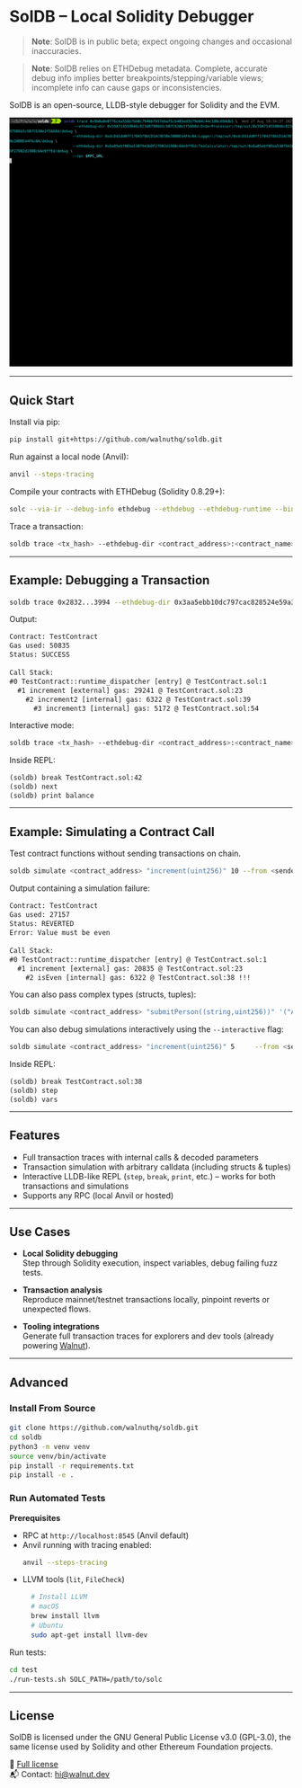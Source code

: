 # SolDB – Local Solidity Debugger

> **Note**: SolDB is in public beta; expect ongoing changes and occasional inaccuracies.  

> **Note**: SolDB relies on ETHDebug metadata. Complete, accurate debug info implies better breakpoints/stepping/variable views; incomplete info can cause gaps or inconsistencies.

SolDB is an open-source, LLDB-style debugger for Solidity and the EVM.

![example](example.gif)

---

## Quick Start

Install via pip:
```bash
pip install git+https://github.com/walnuthq/soldb.git
```

Run against a local node (Anvil):
```bash
anvil --steps-tracing
```

Compile your contracts with ETHDebug (Solidity 0.8.29+):
```bash
solc --via-ir --debug-info ethdebug --ethdebug --ethdebug-runtime --bin --abi --overwrite -o out examples/Counter.sol
```

Trace a transaction:
```bash
soldb trace <tx_hash> --ethdebug-dir <contract_address>:<contract_name>:./out --rpc http://localhost:8545
```

---

## Example: Debugging a Transaction

```bash
soldb trace 0x2832...3994 --ethdebug-dir 0x3aa5ebb10dc797cac828524e59a333d0a371443c:TestContract:./out --rpc http://localhost:8545
```

Output:
```
Contract: TestContract
Gas used: 50835
Status: SUCCESS

Call Stack:
#0 TestContract::runtime_dispatcher [entry] @ TestContract.sol:1
  #1 increment [external] gas: 29241 @ TestContract.sol:23
    #2 increment2 [internal] gas: 6322 @ TestContract.sol:39
      #3 increment3 [internal] gas: 5172 @ TestContract.sol:54
```

Interactive mode:
```bash
soldb trace <tx_hash> --ethdebug-dir <contract_address>:<contract_name>:./out --rpc http://localhost:8545 --interactive
```

Inside REPL:
```
(soldb) break TestContract.sol:42
(soldb) next
(soldb) print balance
```

---

## Example: Simulating a Contract Call

Test contract functions without sending transactions on chain.

```bash
soldb simulate <contract_address> "increment(uint256)" 10 --from <sender_address> --ethdebug-dir <contract_address>:<contract_name>:./out --rpc http://localhost:8545
```

Output containing a simulation failure:
```
Contract: TestContract
Gas used: 27157
Status: REVERTED
Error: Value must be even

Call Stack:
#0 TestContract::runtime_dispatcher [entry] @ TestContract.sol:1
  #1 increment [external] gas: 20835 @ TestContract.sol:23 
    #2 isEven [internal] gas: 6322 @ TestContract.sol:38 !!!
```

You can also pass complex types (structs, tuples):
```bash
soldb simulate <contract_address> "submitPerson((string,uint256))" '("Alice", 30)'     --from <sender_address>     --ethdebug-dir <contract_address>:<contract_name>:./out     --rpc http://localhost:8545
```

You can also debug simulations interactively using the `--interactive` flag:

```bash
soldb simulate <contract_address> "increment(uint256)" 5     --from <sender_address>     --ethdebug-dir <contract_address>:<contract_name>:./out     --rpc http://localhost:8545     --interactive
```

Inside REPL:
```
(soldb) break TestContract.sol:38
(soldb) step
(soldb) vars
```

---

## Features

- Full transaction traces with internal calls & decoded parameters
- Transaction simulation with arbitrary calldata (including structs & tuples)
- Interactive LLDB-like REPL (`step`, `break`, `print`, etc.) – works for both transactions and simulations
- Supports any RPC (local Anvil or hosted)

---

## Use Cases

- **Local Solidity debugging**  
  Step through Solidity execution, inspect variables, debug failing fuzz tests.

- **Transaction analysis**  
  Reproduce mainnet/testnet transactions locally, pinpoint reverts or unexpected flows.

- **Tooling integrations**  
  Generate full transaction traces for explorers and dev tools (already powering [Walnut](https://github.com/walnuthq/walnut)).

---

## Advanced

### Install From Source

```bash
git clone https://github.com/walnuthq/soldb.git
cd soldb
python3 -m venv venv
source venv/bin/activate
pip install -r requirements.txt
pip install -e .
```

### Run Automated Tests

**Prerequisites**  
- RPC at `http://localhost:8545` (Anvil default)  
- Anvil running with tracing enabled:  
  ```bash
  anvil --steps-tracing
  ```
- LLVM tools (`lit`, `FileCheck`)  
  ```bash
    # Install LLVM
    # macOS
    brew install llvm
    # Ubuntu
    sudo apt-get install llvm-dev
  ```

Run tests:
```bash
cd test
./run-tests.sh SOLC_PATH=/path/to/solc
```

---

## License

SolDB is licensed under the GNU General Public License v3.0 (GPL-3.0), the same license used by Solidity and other Ethereum Foundation projects.

📄 [Full license](./LICENSE.md)  
📬 Contact: hi@walnut.dev
